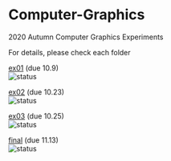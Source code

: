 # Computer-Graphics
2020 Autumn Computer Graphics Experiments

For details, please check each folder <br />

[ex01](https://github.com/Voychek1024/Computer-Graphics/tree/main/ex01) (due 10.9) <br />
![status](https://img.shields.io/badge/status-accepted-brightgreen)

[ex02](https://github.com/Voychek1024/Computer-Graphics/tree/main/ex02) (due 10.23) <br />
![status](https://img.shields.io/badge/status-completed-008080)

[ex03](https://github.com/Voychek1024/Computer-Graphics/tree/main/ex03) (due 10.25) <br />
![status](https://img.shields.io/badge/status-working-yellow)

[final](https://github.com/Voychek1024/Computer-Graphics/tree/main/final) (due 11.13) <br />
![status](https://img.shields.io/badge/status-pending-lightgrey)
